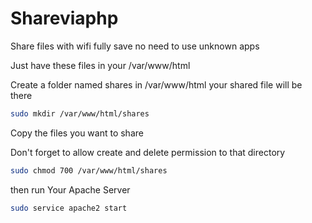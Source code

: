 # Shareviaphp
Share files with wifi fully save no need to use unknown apps

Just have these files in your /var/www/html


Create a folder named shares in /var/www/html your shared file will be there
```sh
sudo mkdir /var/www/html/shares
```
Copy the files you want to share

Don't forget to allow create and delete permission to that directory

```sh
sudo chmod 700 /var/www/html/shares
```

then run Your Apache Server
```sh
sudo service apache2 start
```

